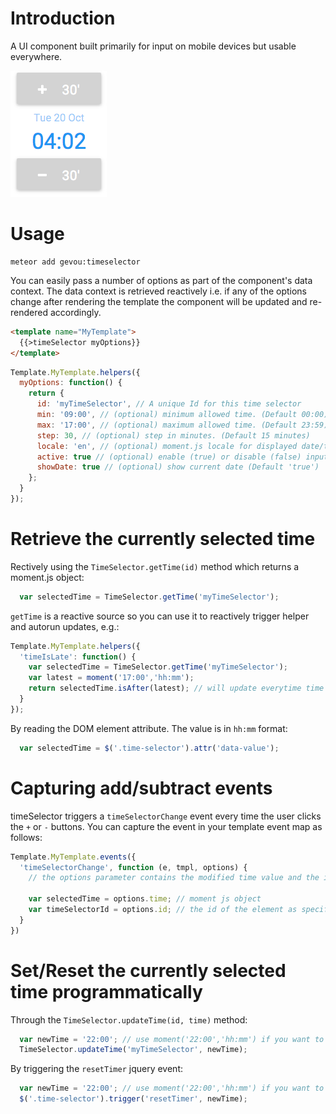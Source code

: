 
# Introduction

A UI component built primarily for input on mobile devices but usable everywhere.

![time selector screenshot](screenshot.png "time selector screenshot")

# Usage

```
meteor add gevou:timeselector
```

You can easily pass a number of options as part of the component's data context. The data context is retrieved reactively i.e. if any of the options change after rendering the template the component will be updated and re-rendered accordingly.  

```html
<template name="MyTemplate">
  {{>timeSelector myOptions}}
</template>
```

```js
Template.MyTemplate.helpers({
  myOptions: function() {
    return {
      id: 'myTimeSelector', // A unique Id for this time selector  
      min: '09:00', // (optional) minimum allowed time. (Default 00:00)
      max: '17:00', // (optional) maximum allowed time. (Default 23:59)
      step: 30, // (optional) step in minutes. (Default 15 minutes)
      locale: 'en', // (optional) moment.js locale for displayed date/time (Default 'en')
      active: true // (optional) enable (true) or disable (false) input (Default 'true') 
      showDate: true // (optional) show current date (Default 'true')
    };
  }
});
```

# Retrieve the currently selected time

Rectively using the `TimeSelector.getTime(id)` method which returns a moment.js object:

```js
  var selectedTime = TimeSelector.getTime('myTimeSelector');
```

`getTime` is a reactive source so you can use it to reactively trigger helper and autorun updates, e.g.: 

```js
Template.MyTemplate.helpers({
  'timeIsLate': function() {
    var selectedTime = TimeSelector.getTime('myTimeSelector');
    var latest = moment('17:00','hh:mm');
    return selectedTime.isAfter(latest); // will update everytime time selector changes. 
  }
});
```

By reading the DOM element attribute. The value is in `hh:mm` format:
```js
  var selectedTime = $('.time-selector').attr('data-value');
```

# Capturing add/subtract events

timeSelector triggers a `timeSelectorChange` event every time the user clicks the `+` or `-` buttons. You can capture the event in your template event map as follows:

```js
Template.MyTemplate.events({
  'timeSelectorChange', function (e, tmpl, options) {
    // the options parameter contains the modified time value and the id of the affected timeselector. 

    var selectedTime = options.time; // moment js object
    var timeSelectorId = options.id; // the id of the element as specified by the attached data context
  } 
}) 
```

# Set/Reset the currently selected time programmatically 

Through the `TimeSelector.updateTime(id, time)` method:
```js
  var newTime = '22:00'; // use moment('22:00','hh:mm') if you want to convert a moment() object
  TimeSelector.updateTime('myTimeSelector', newTime);
```

By triggering the `resetTimer` jquery event:
```js
  var newTime = '22:00'; // use moment('22:00','hh:mm') if you want to convert a moment() object
  $('.time-selector').trigger('resetTimer', newTime);
```